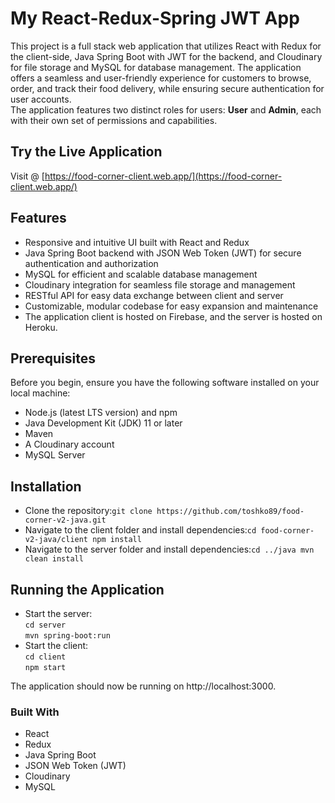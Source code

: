 # My React-Redux-Spring JWT App
This project is a full stack web application that utilizes React with Redux for the client-side, Java Spring Boot with JWT for the backend, and Cloudinary for file storage and MySQL for database management.
The application offers a seamless and user-friendly experience for customers to browse, order, and track their food delivery, while ensuring secure authentication for user accounts.  
The application features two distinct roles for users: **User** and **Admin**, each with their own set of permissions and capabilities.  

## Try the Live Application
Visit @ [https://food-corner-client.web.app/](https://food-corner-client.web.app/)

## Features
* Responsive and intuitive UI built with React and Redux  
* Java Spring Boot backend with JSON Web Token (JWT) for secure authentication and authorization  
* MySQL for efficient and scalable database management  
* Cloudinary integration for seamless file storage and management  
* RESTful API for easy data exchange between client and server  
* Customizable, modular codebase for easy expansion and maintenance  
* The application client is hosted on Firebase, and the server is hosted on Heroku.

## Prerequisites
Before you begin, ensure you have the following software installed on your local machine:
* Node.js (latest LTS version) and npm
* Java Development Kit (JDK) 11 or later
* Maven
* A Cloudinary account
* MySQL Server

## Installation
* Clone the repository:```git clone https://github.com/toshko89/food-corner-v2-java.git```
* Navigate to the client folder and install dependencies:```cd food-corner-v2-java/client npm install```
* Navigate to the server folder and install dependencies:```cd ../java mvn clean install```

## Running the Application
* Start the server:  
```cd server```  
```mvn spring-boot:run```   
* Start the client:  
```cd client```  
```npm start```  

The application should now be running on http://localhost:3000.

### Built With
* React
* Redux
* Java Spring Boot
* JSON Web Token (JWT)
* Cloudinary
* MySQL
